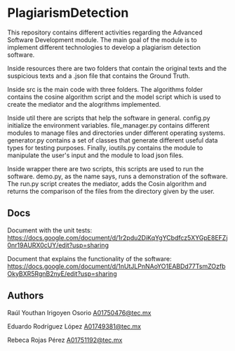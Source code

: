 # PlagiarismDetection
This repository contains different activities regarding the Advanced Software Development module. The main goal of the module is to implement different technologies to develop a plagiarism detection software.

Inside resources there are two folders that contain the original texts and the suspicious texts and a .json file that contains the Ground Truth.

Inside src is the main code with three folders. The algorithms folder contains the cosine algorithm script and the model script which is used to create the mediator and the alogrithms implemented.

Inside util there are scripts that help the software in general. config.py initialize the environment variables. file_manager.py contains different modules to manage files and directories under different operating systems. generator.py contains a set of classes that generate different useful data types for testing purposes. Finally, ioutils.py contains the module to manipulate the user's input and the module to load json files.

Inside wrapper there are two scripts, this scripts are used to run the software. demo.py, as the name says, runs a demonstration of the software. The run.py script creates the mediator, adds the Cosin algorithm and returns the comparison of the files from the directory given by the user.

## Docs

Document with the unit tests: https://docs.google.com/document/d/1r2pdu2DiKqYgYCbdfcz5XYGpE8EFZj0nr19AURX0cUY/edit?usp=sharing

Document that explains the functionality of the software: https://docs.google.com/document/d/1nUtJLPnNAoYO1EABDd77TsmZOzfbOkyBXR5RgnB2nyE/edit?usp=sharing

## Authors

Raúl Youthan Irigoyen Osorio A01750476@tec.mx

Eduardo Rodríguez López A01749381@tec.mx

Rebeca Rojas Pérez A01751192@tec.mx